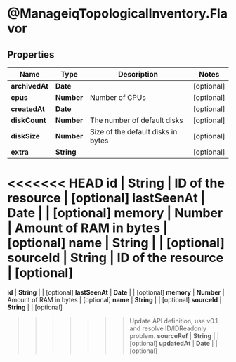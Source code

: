 # @ManageiqTopologicalInventory.Flavor

## Properties
Name | Type | Description | Notes
------------ | ------------- | ------------- | -------------
**archivedAt** | **Date** |  | [optional] 
**cpus** | **Number** | Number of CPUs | [optional] 
**createdAt** | **Date** |  | [optional] 
**diskCount** | **Number** | The number of default disks | [optional] 
**diskSize** | **Number** | Size of the default disks in bytes | [optional] 
**extra** | **String** |  | [optional] 
<<<<<<< HEAD
**id** | **String** | ID of the resource | [optional] 
**lastSeenAt** | **Date** |  | [optional] 
**memory** | **Number** | Amount of RAM in bytes | [optional] 
**name** | **String** |  | [optional] 
**sourceId** | **String** | ID of the resource | [optional] 
=======
**id** | **String** |  | [optional] 
**lastSeenAt** | **Date** |  | [optional] 
**memory** | **Number** | Amount of RAM in bytes | [optional] 
**name** | **String** |  | [optional] 
**sourceId** | **String** |  | [optional] 
>>>>>>> Update API definition, use v0.1 and resolve ID/IDReadonly problem.
**sourceRef** | **String** |  | [optional] 
**updatedAt** | **Date** |  | [optional] 


